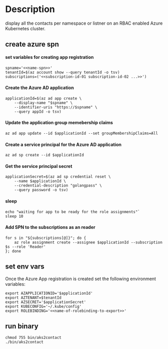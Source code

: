 # Description
display all the contacts per namespace or listner on an RBAC enabled Azure Kubernetes cluster.


## create azure spn

#### set variables for creating app registration
``` shell
spname='<<name-spn>>'
tenantId=$(az account show --query tenantId -o tsv)
subscriptions=('<<subscription-id-01 subscription-id-02 ...>>')
```
    
#### Create the Azure AD application
``` shell
applicationId=$(az ad app create \
    --display-name "$spname" \
    --identifier-uris "https://$spname" \
    --query appId -o tsv)
```

#### Update the application group memebership claims
``` shell
az ad app update --id $applicationId --set groupMembershipClaims=All
```

#### Create a service principal for the Azure AD application
``` shell
az ad sp create --id $applicationId
```

#### Get the service principal secret
``` shell
applicationSecret=$(az ad sp credential reset \
    --name $applicationId \
    --credential-description "golangpass" \
    --query password -o tsv)
```

#### sleep
``` shell
echo "waiting for app to be ready for the role assignments"`
sleep 10
```

#### Add SPN to the subscriptions as an reader
``` shell
for s in "${subscriptions[@]}"; do {
    az role assignment create --assignee $applicationId --subscription $s --role 'Reader'
}; done
```

## set env vars
Once the Azure App registration is created set the following environment variables:
``` shell
export AZAPPLICATIONID='$applicationId'
export AZTENANT=$tenantId
export AZSECRET='$applicationSecret'
export KUBECONFIG='~/.kube/config'
export ROLEBINDING='<<name-of-rolebinding-to-export>>'
```

## run binary
``` shell
chmod 755 bin/aks2contact
./bin/aks2contact
```
